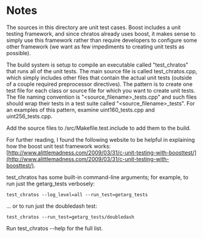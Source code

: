 # Notes
The sources in this directory are unit test cases.  Boost includes a
unit testing framework, and since chratos already uses boost, it makes
sense to simply use this framework rather than require developers to
configure some other framework (we want as few impediments to creating
unit tests as possible).

The build system is setup to compile an executable called "test_chratos"
that runs all of the unit tests.  The main source file is called
test_chratos.cpp, which simply includes other files that contain the
actual unit tests (outside of a couple required preprocessor
directives).  The pattern is to create one test file for each class or
source file for which you want to create unit tests.  The file naming
convention is "<source_filename>_tests.cpp" and such files should wrap
their tests in a test suite called "<source_filename>_tests".  For an
examples of this pattern, examine uint160_tests.cpp and
uint256_tests.cpp.

Add the source files to /src/Makefile.test.include to add them to the build.

For further reading, I found the following website to be helpful in
explaining how the boost unit test framework works:
[http://www.alittlemadness.com/2009/03/31/c-unit-testing-with-boosttest/](http://www.alittlemadness.com/2009/03/31/c-unit-testing-with-boosttest/).

test_chratos has some built-in command-line arguments; for
example, to run just the getarg_tests verbosely:

    test_chratos --log_level=all --run_test=getarg_tests

... or to run just the doubledash test:

    test_chratos --run_test=getarg_tests/doubledash

Run  test_chratos --help   for the full list.

